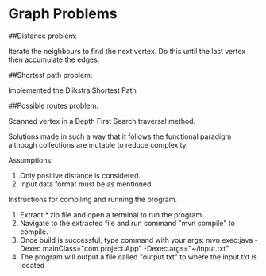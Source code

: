 # Graph Problems

##Distance problem:

Iterate the neighbours to find the next vertex. Do this until the last vertex then accumulate the edges.

##Shortest path problem:

Implemented the Djikstra Shortest Path 

##Possible routes problem:

Scanned vertex in a Depth First Search traversal method.

Solutions made in such a way that it follows the functional paradigm although collections are mutable to reduce complexity.

Assumptions:

1. Only positive distance is considered.
2. Input data format must be as mentioned.


Instructions for compiling and running the program.

1. Extract *.zip file and open a terminal to run the program.
2. Navigate to the extracted file and run command "mvn compile" to compile.
3. Once build is successful, type command with your args:
mvn exec:java -Dexec.mainClass="com.project.App" -Dexec.args="~/input.txt"
4. The program will output a file called "output.txt" to where the input.txt is located
